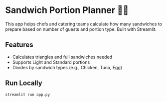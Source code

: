 # Sandwich Portion Planner 🍞🥪

This app helps chefs and catering teams calculate how many sandwiches to prepare based on number of guests and portion type. Built with Streamlit.

## Features
- Calculates triangles and full sandwiches needed
- Supports Light and Standard portions
- Divides by sandwich types (e.g., Chicken, Tuna, Egg)

## Run Locally
```bash
streamlit run app.py
